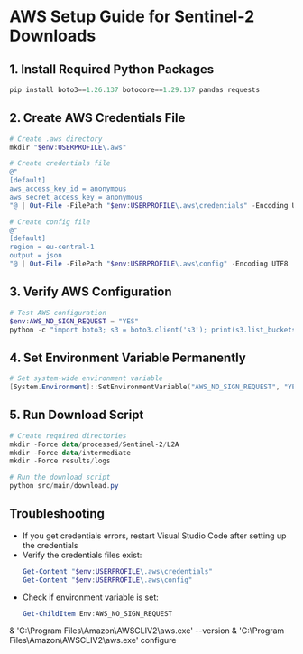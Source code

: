 # AWS Setup Guide for Sentinel-2 Downloads

## 1. Install Required Python Packages
```powershell
pip install boto3==1.26.137 botocore==1.29.137 pandas requests
```

## 2. Create AWS Credentials File
```powershell
# Create .aws directory
mkdir "$env:USERPROFILE\.aws"

# Create credentials file
@"
[default]
aws_access_key_id = anonymous
aws_secret_access_key = anonymous
"@ | Out-File -FilePath "$env:USERPROFILE\.aws\credentials" -Encoding UTF8

# Create config file
@"
[default]
region = eu-central-1
output = json
"@ | Out-File -FilePath "$env:USERPROFILE\.aws\config" -Encoding UTF8
```

## 3. Verify AWS Configuration
```powershell
# Test AWS configuration
$env:AWS_NO_SIGN_REQUEST = "YES"
python -c "import boto3; s3 = boto3.client('s3'); print(s3.list_buckets())"
```

## 4. Set Environment Variable Permanently
```powershell
# Set system-wide environment variable
[System.Environment]::SetEnvironmentVariable("AWS_NO_SIGN_REQUEST", "YES", "User")
```

## 5. Run Download Script
```powershell
# Create required directories
mkdir -Force data/processed/Sentinel-2/L2A
mkdir -Force data/intermediate
mkdir -Force results/logs

# Run the download script
python src/main/download.py
```

## Troubleshooting
- If you get credentials errors, restart Visual Studio Code after setting up the credentials
- Verify the credentials files exist:
  ```powershell
  Get-Content "$env:USERPROFILE\.aws\credentials"
  Get-Content "$env:USERPROFILE\.aws\config"
  ```
- Check if environment variable is set:
  ```powershell
  Get-ChildItem Env:AWS_NO_SIGN_REQUEST
  ```


& 'C:\Program Files\Amazon\AWSCLIV2\aws.exe' --version
& 'C:\Program Files\Amazon\AWSCLIV2\aws.exe' configure
